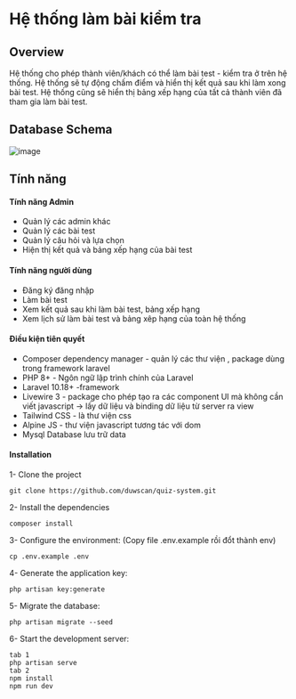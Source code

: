 # Hệ thống làm bài kiểm tra

## Overview

Hệ thống cho phép thành viên/khách có thể làm bài test - kiểm tra ở trên hệ thống. Hệ thống sẽ tự động chấm điểm và hiển
thị kết quả sau khi làm xong bài test. Hệ thống cũng sẽ hiển thị bảng xếp hạng của tất cả thành viên đã tham gia làm bài
test.

## Database Schema

![image](https://i.ibb.co/HKRnGvX/quiz-system.png)

## Tính năng

#### Tính năng Admin

- Quản lý các admin khác
- Quản lý các bài test
- Quản lý câu hỏi và lựa chọn
- Hiện thị kết quả và bảng xếp hạng của bài test

#### Tính năng người dùng

- Đăng ký đăng nhập
- Làm bài test
- Xem kết quả sau khi làm bài test, bảng xếp hạng
- Xem lịch sử làm bài test và bảng xêp hạng của toàn hệ thống

#### Điều kiện tiên quyết

- Composer dependency manager -  quản lý các thư viện , package dùng trong framework laravel 
- PHP 8+ - Ngôn ngữ lập trình chính của Laravel
- Laravel 10.18+ -framework
- Livewire 3 - package cho phép tạo ra các component UI mà không cần viết javascript -> lấy dữ liệu và binding dữ liệu từ server ra view 
- Tailwind CSS - là thư viện css
- Alpine JS - thư viện javascript tương tác với dom
- Mysql Database lưu trữ data 

#### Installation

1- Clone the project

```
git clone https://github.com/duwscan/quiz-system.git
```

2- Install the dependencies

```
composer install
```

3- Configure the environment: (Copy file .env.example rồi đổt thành env)

```
cp .env.example .env
```

4- Generate the application key:

```
php artisan key:generate
```

5- Migrate the database:

```
php artisan migrate --seed
```

6- Start the development server:

```
tab 1
php artisan serve
tab 2
npm install
npm run dev
```

